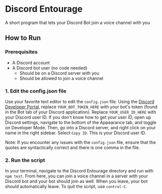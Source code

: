 # Discord Entourage
A short program that lets your Discord Bot join a voice channel with you

## How to Run
### Prerequisites
* A Discord account
* A Discord bot user (no code needed)
  * Should be on a Discord server with you
  * Should be allowed to join a voice channel

### 1. Edit the config.json file
Use your favorite text editor to edit the `config.json` file. Using the [Discord Developer Portal](https://discordapp.com/developers), replace `YOUR_BOT_TOKEN_HERE` with your bot's token (found in the Bot tab of your Discord application). Replace `YOUR_USER_ID_HERE` with your Discord user ID. If you don't know how to get your user ID, open up Discord settings, navigate to the bottom of the Appearance tab, and toggle on Developer Mode. Then, go into a Discord server, and right click on your name in the right sidebar. Select `Copy ID`. This is your Discord user ID.

Note: If you encounter any issues with the `config.json` file, ensure that the quotes are syntactically correct and there is one comma in the file.

### 2. Run the script
In your terminal, navigate to the Discord Entourage directory and run with `npm test`. From here, you can join a voice channel in a server with your Discord bot and your bot should join as well. When you leave, your bot should automatically leave. To quit the script, use `control-C`.
